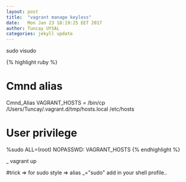 ```yaml
---
layout: post
title:  "vagrant manage keyless"
date:   Mon Jan 23 18:19:25 EET 2017
author: Tuncay UYSAL
categories: jekyll update
---
```


sudo visudo 


{% highlight ruby %}
# Cmnd alias
Cmnd_Alias VAGRANT_HOSTS = /bin/cp /Users/Tuncay/.vagrant.d/tmp/hosts.local /etc/hosts
# User privilege
%sudo ALL=(root) NOPASSWD: VAGRANT_HOSTS
{% endhighlight %}

_ vagrant up



#trick
=> for sudo style => alias _="sudo" add in your shell profile..
